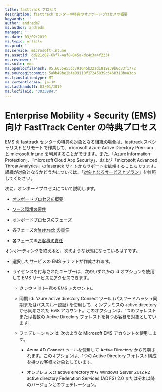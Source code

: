 ```yaml
---
title: fasttrack プロセス
description: fasttrack センターの特典のオンボードプロセスの概要
keywords: ''
author: andredm7
ms.author: andredm
manager: ''
ms.date: 03/02/2019
ms.topic: article
ms.prod: ''
ms.service: microsoft-intune
ms.assetid: dd221c87-6bf7-4af8-845a-dc4c3a4f2334
ms.reviewer: ''
ms.suite: ems
ms.openlocfilehash: 0516035e55bc791645b32ad1819839b6c73f1772
ms.sourcegitcommit: 5abb49be2bfa99110f17245839c3468318b8a3db
ms.translationtype: MT
ms.contentlocale: ja-JP
ms.lasthandoff: 03/01/2019
ms.locfileid: "30359841"
---
```

# <a name="fasttrack-center-benefit-process-for-enterprise-mobility--security-ems"></a>Enterprise Mobility + Security (EMS) 向け FastTrack Center の特典プロセス
EMS の fasttrack センターの特典の対象となる組織の場合は、fasttrack スペシャリストとリモートで作業して、microsoft Azure Active Directory Premium と microsoft Intune を利用することができます。また、「Azure Information Protection」、「microsoft Cloud App Security」、および「microsoft Advanced Threat Analytics」の[fasttrack サイト](https://www.microsoft.com/fasttrack/microsoft-365/ems)からサポートを依頼することもできます。組織が対象となるかどうかについては、「[対象となるサービスとプラン](M365-eligible-services-and-plans.md)」を参照してください。


次に、オンボードプロセスについて説明します。

-   [オンボードプロセスの概要](EMS-fasttrack-benefit-overview.md)

-   [ソース環境の要件](EMS-source-environment-expectations.md)

-   [オンボードプロセスのフェーズ](EMS-onboarding-phases.md)

-   各フェーズの[fasttrack の責任](EMS-fasttrack-responsibilities.md)

-   各フェーズの[お客様の責任](EMS-your-responsibilities.md)

オンボーディングを終えると、次のような状態になっているはずです。

-   選択したサービスの EMS テナントが作成されます。

-   ライセンスを付与されたユーザーは、次のいずれかの id オプションを使用して EMS サービスにアクセスできます。

    -   クラウド id (一意の EMS アカウント)。

    -   同期 id: Azure active directory Connect ツール (パスワードハッシュ同期またはパススルー認証) を使用して、オンプレミスの active directory から同期された EMS アカウント。このオプションは、1つのフォレストまたは複数の Active Directory フォレストを持つお客様を対象としています。

    -   フェデレーション id: 次のような Microsoft EMS アカウントを使用します。

        -   Azure AD Connect ツールを使用して Active Directory から同期されます。このオプションは、1つの Active Directory フォレスト構成を持つお客様を対象としています。

        -   オンプレミスの active directory から Windows Server 2012 R2 active directory Federation Services (AD FS) 2.0 またはそれ以降のバージョンとのフェデレーション。
